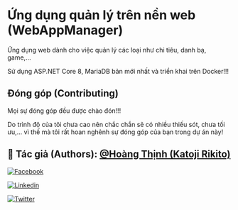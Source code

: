 ﻿# Ứng dụng quản lý trên nền web (WebAppManager)

Ứng dụng web dành cho việc quản lý các loại như chi tiêu, danh bạ, game,...

Sử dụng ASP.NET Core 8, MariaDB bản mới nhất và triển khai trên Docker!!!

## Đóng góp (Contributing)

Mọi sự đóng góp đều được chào đón!!!

Do trình độ của tôi chưa cao nên chắc chắn sẽ có nhiều thiếu sót, chưa tối ưu,... vì thế mà tôi rất hoan nghênh sự đóng góp của bạn trong dự án này!

## 🔗 Tác giả (Authors): [@Hoàng Thịnh (Katoji Rikito)](https://www.github.com/Katoji-Rikito)

[![Facebook](https://img.shields.io/badge/facebook-4267B2?style=for-the-badge&logo=facebook&logoColor=white)](https://facebook.com/Hoang.Thinh.67.47.90.53.7.1/)

[![Linkedin](https://img.shields.io/badge/linkedin-0A66C2?style=for-the-badge&logo=linkedin&logoColor=white)](https://linkedin.com/in/hoang-thinh-8a211412b/)

[![Twitter](https://img.shields.io/badge/twitter-1DA1F2?style=for-the-badge&logo=twitter&logoColor=white)](https://twitter.com/Katoji_Rikito/)
